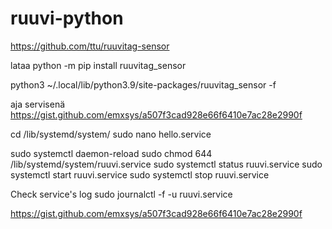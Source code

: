 # ruuvi-python

https://github.com/ttu/ruuvitag-sensor


lataa 
python -m pip install ruuvitag_sensor

python3 ~/.local/lib/python3.9/site-packages/ruuvitag_sensor -f

aja servisenä
https://gist.github.com/emxsys/a507f3cad928e66f6410e7ac28e2990f

cd /lib/systemd/system/
sudo nano hello.service

sudo systemctl daemon-reload 
sudo chmod 644 /lib/systemd/system/ruuvi.service
sudo systemctl status ruuvi.service 
sudo systemctl start ruuvi.service
sudo systemctl stop ruuvi.service

Check service's log
sudo journalctl -f -u ruuvi.service


https://gist.github.com/emxsys/a507f3cad928e66f6410e7ac28e2990f

